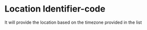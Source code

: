 # Location Identifier-code

It will provide the location based on the timezone provided in the list
